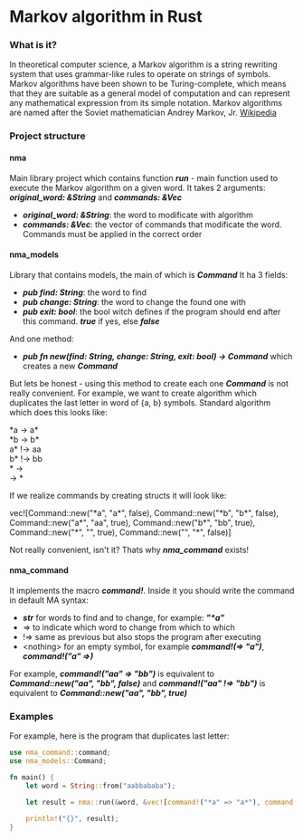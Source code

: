 # Markov algorithm in Rust

### What is it?

In theoretical computer science, a Markov algorithm is a string rewriting system that uses grammar-like rules to operate on strings of symbols. Markov algorithms have been shown to be Turing-complete, which means that they are suitable as a general model of computation and can represent any mathematical expression from its simple notation. Markov algorithms are named after the Soviet mathematician Andrey Markov, Jr. 
[Wikipedia](https://en.wikipedia.org/wiki/Markov_algorithm)

### Project structure

#### nma 
Main library project which contains function ***run*** - main function used to execute the Markov algorithm on a given word. It takes 2 arguments: ***original_word: &String*** and ***commands: &Vec<Command>***
* ***original_word: &String***: the word to modificate with algorithm
* ***commands: &Vec<Command>***: the vector of commands that modificate the word. Commands must be applied in the correct order

#### nma_models
Library that contains models, the main of which is ***Command***
It ha 3 fields:
* ***pub find: String***: the word to find
* ***pub change: String***: the word to change the found one with
* ***pub exit: bool***: the bool witch defines if the program should end after this command. ***true*** if yes, else ***false***

And one method: 
* ***pub fn new(find: String, change: String, exit: bool) -> Command*** which creates a new ***Command***

But lets be honest - using this method to create each one ***Command*** is not really convenient. For example, we want to create algorithm which duplicates the last letter in word of {a, b} symbols. Standard algorithm which does this looks like:

\*a -> a*\
\*b -> b*\
a* !-> aa\
b* !-> bb\
\* -> \
 -> * 

If we realize commands by creating structs it will look like:

vec![Command::new("\*a", "a\*", false), Command::new("\*b", "b\*", false), Command::new("a*", "aa", true), Command::new("b*", "bb", true), Command::new("\*", "", true), Command::new("", "*", false)]

Not really convenient, isn't it? Thats why ***nma_command*** exists!

#### nma_command

It implements the macro ***command!***. Inside it you should write the command in default MA syntax: 
* ***str*** for words to find and to change, for example: ***"\*a"***
* => to indicate which word to change from which to which
* !=> same as previous but also stops the program after executing
* \<nothing\> for an empty symbol, for example ***command!(=> "a")***, ***command!("a" =>)***

For example, ***command!("aa" => "bb")*** is equivalent to ***Command::new("aa", "bb", false)*** and ***command!("aa" !=> "bb")*** is equivalent to ***Command::new("aa", "bb", true)***


### Examples

For example, here is the program that duplicates last letter:

```rust
use nma_command::command;
use nma_models::Command;

fn main() {
    let word = String::from("aabbababa");

    let result = nma::run(&word, &vec![command!("*a" => "a*"), command!("*b" => "b*"), command!("a*" !=> "aa"), command!("b*" !=> "bb"), command!("*" !=>), command!(=> "*")]);

    println!("{}", result);
}
```
